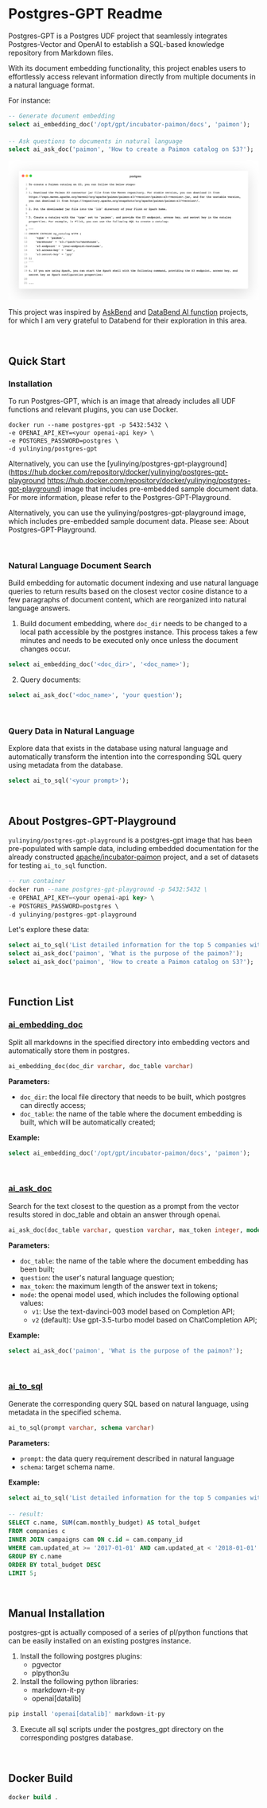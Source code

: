 # Postgres-GPT Readme

Postgres-GPT is a Postgres UDF project that seamlessly integrates Postgres-Vector and OpenAI to establish a SQL-based knowledge repository from Markdown files.

With its document embedding functionality, this project enables users to effortlessly access relevant information directly from multiple documents in a natural language format.

For instance:

```sql
-- Generate document embedding
select ai_embedding_doc('/opt/gpt/incubator-paimon/docs', 'paimon');

-- Ask questions to documents in natural language 
select ai_ask_doc('paimon', 'How to create a Paimon catalog on S3?');
```

![Untitled](./asset/preview.jpeg)

This project was inspired by [AskBend](https://github.com/datafuselabs/askbend) and [DataBend AI function](https://databend.rs/doc/sql-functions/ai-functions/) projects, for which I am very grateful to Databend for their exploration in this area.

<br/>

## Quick Start

### Installation

To run Postgres-GPT, which is an image that already includes all UDF functions and relevant plugins, you can use Docker.

```other
docker run --name postgres-gpt -p 5432:5432 \
-e OPENAI_API_KEY=<your openai-api key> \
-e POSTGRES_PASSWORD=postgres \
-d yulinying/postgres-gpt
```

Alternatively, you can use the [yulinying/postgres-gpt-playground](https://hub.docker.com/repository/docker/yulinying/postgres-gpt-playground https://hub.docker.com/repository/docker/yulinying/postgres-gpt-playground) image that includes pre-embedded sample document data. For more information, please refer to the Postgres-GPT-Playground.

Alternatively, you can use the yulinying/postgres-gpt-playground image, which includes pre-embedded sample document data. Please see: About Postgres-GPT-Playground.

<br/>

### Natural Language Document Search

Build embedding for automatic document indexing and use natural language queries to return results based on the closest vector cosine distance to a few paragraphs of document content, which are reorganized into natural language answers.

1. Build document embedding, where `doc_dir` needs to be changed to a local path accessible by the postgres instance. This process takes a few minutes and needs to be executed only once unless the document changes occur.

```sql
select ai_embedding_doc('<doc_dir>', '<doc_name>');
```

2. Query documents:

```sql
select ai_ask_doc('<doc_name>', 'your question');
```

<br/>

### Query Data in Natural Language

Explore data that exists in the database using natural language and automatically transform the intention into the corresponding SQL query using metadata from the database.

```sql
select ai_to_sql('<your prompt>');
```

<br/>

## About Postgres-GPT-Playground

`yulinying/postgres-gpt-playground` is a postgres-gpt image that has been pre-populated with sample data, including embedded documentation for the already constructed [apache/incubator-paimon](https://paimon.apache.org/docs/master/) project, and a set of datasets for testing `ai_to_sql` function.

```sql
-- run container
docker run --name postgres-gpt-playground -p 5432:5432 \
-e OPENAI_API_KEY=<your openai-api key> \
-e POSTGRES_PASSWORD=postgres \
-d yulinying/postgres-gpt-playground
```

Let's explore these data:

```sql
select ai_to_sql('List detailed information for the top 5 companies with the highest event budgets in 2017');
select ai_ask_doc('paimon', 'What is the purpose of the paimon?');
select ai_ask_doc('paimon', 'How to create a Paimon catalog on S3?');
```

<br/>

## Function List

### [ai_embedding_doc](postgres_gpt/ai_embedding_doc.sql)

Split all markdowns in the specified directory into embedding vectors and automatically store them in postgres.

```sql
ai_embedding_doc(doc_dir varchar, doc_table varchar)
```

**Parameters:**

   - `doc_dir`: the local file directory that needs to be built, which postgres can directly access;
   - `doc_table`: the name of the table where the document embedding is built, which will be automatically created;

**Example:**

```sql
select ai_embedding_doc('/opt/gpt/incubator-paimon/docs', 'paimon');
```

<br/>

### [ai_ask_doc](postgres_gpt/ai_ask_doc.sql)

Search for the text closest to the question as a prompt from the vector results stored in doc_table and obtain an answer through openai.

```sql
ai_ask_doc(doc_table varchar, question varchar, max_token integer, mode varchar )
```

**Parameters:**

- `doc_table`: the name of the table where the document embedding has been built;
- `question`: the user's natural language question;
- `max_token`: the maximum length of the answer text in tokens;
- `mode`: the openai model used, which includes the following optional values:
   - `v1`: Use the text-davinci-003 model based on Completion API;
   - `v2` (default): Use gpt-3.5-turbo model based on ChatCompletion API;

**Example:**

```sql
select ai_ask_doc('paimon', 'What is the purpose of the paimon?');
```

<br/>

### [ai_to_sql](postgres_gpt/ai_to_sql.sql)

Generate the corresponding query SQL based on natural language, using metadata in the specified schema.

```sql
ai_to_sql(prompt varchar, schema varchar)
```

**Parameters:**

- `prompt`: the data query requirement described in natural language
- `schema`: target schema name.

**Example:**

```sql
select ai_to_sql('List detailed information for the top 5 companies with the highest event budgets in 2017');

-- result:
SELECT c.name, SUM(cam.monthly_budget) AS total_budget
FROM companies c
INNER JOIN campaigns cam ON c.id = cam.company_id
WHERE cam.updated_at >= '2017-01-01' AND cam.updated_at < '2018-01-01'
GROUP BY c.name
ORDER BY total_budget DESC
LIMIT 5;
```

<br/>

## Manual Installation

postgres-gpt is actually composed of a series of pl/python functions that can be easily installed on an existing postgres instance.

1. Install the following postgres plugins:
   - pgvector
   - plpython3u
2. Install the following python libraries:
   - markdown-it-py
   - openai[datalib]

```sql
pip install 'openai[datalib]' markdown-it-py
```

3. Execute all sql scripts under the postgres_gpt directory on the corresponding postgres database.

<br/>

## Docker Build

```sql
docker build .
```

